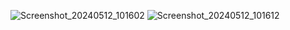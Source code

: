 ![Screenshot_20240512_101602](https://github.com/PFSK/UI.Checkpoint.3-Navigation/assets/148049224/57c948c2-57a9-4b90-8e6f-45260d8ec6e9)
![Screenshot_20240512_101612](https://github.com/PFSK/UI.Checkpoint.3-Navigation/assets/148049224/690e9603-10cb-472c-ba26-4ff405a5aaf8)
